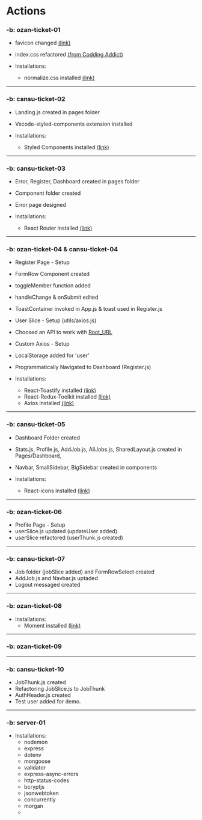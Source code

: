 # Actions

### -b: ozan-ticket-01

- favicon changed [(link)](https://favicon.io/)
- index.css refactored [(from Codding Addict)](https://youtu.be/UDdyGNlQK5w)

- Installations:
  - normalize.css installed [(link)](https://necolas.github.io/normalize.css/)

---

### -b: cansu-ticket-02

- Landing.js created in pages folder
- Vscode-styled-components extension installed

- Installations:
  - Styled Components installed [(link)](https://styled-components.com/docs)

---

### -b: cansu-ticket-03

- Error, Register, Dashboard created in pages folder
- Component folder created
- Error page designed

- Installations:
  - React Router installed [(link)](https://reactrouter.com/docs/en/v6)

---

### -b: ozan-ticket-04 & cansu-ticket-04

- Register Page - Setup
- FormRow Component created
- toggleMember function added
- handleChange & onSubmit edited
- ToastContainer invoked in App.js & toast used in Register.js
- User Slice - Setup (utils/axios.js)
- Choosed an API to work with [Root_URL](https://jobs-api-06.herokuapp.com/api-docs/)
- Custom Axios - Setup
- LocalStorage added for 'user'
- Programmatically Navigated to Dashboard (Register.js)

- Installations:
  - React-Toastify installed [(link)](https://www.npmjs.com/package/react-toastify)
  - React-Redux-Toolkit installed [(link)](https://redux-toolkit.js.org/introduction/getting-started)
  - Axios installed [(link)](https://github.com/axios/axios)

---

### -b: cansu-ticket-05

- Dashboard Folder created
- Stats.js, Profile.js, AddJob.js, AllJobs.js, SharedLayout.js created in Pages/Dashboard,
- Navbar, SmallSidebar, BigSidebar created in components

- Installations:
  - React-icons installed [(link)](https://react-icons.github.io/react-icons/)

---

### -b: ozan-ticket-06

- Profile Page - Setup
- userSlice.js updated (updateUser added)
- userSlice refactored (userThunk.js created)

---

### -b: cansu-ticket-07

- Job folder (jobSlice added) and FormRowSelect created
- AddJob.js and Navbar.js uptaded
- Logout messaged created

---

### -b: ozan-ticket-08

- Installations:
  - Moment installed [(link)](https://momentjs.com/)

---

### -b: ozan-ticket-09

---

### -b: cansu-ticket-10

- JobThunk.js created
- Refactoring JobSlice.js to JobThunk
- AuthHeader.js created
- Test user added for demo.

---

### -b: server-01

- Installations:
  - nodemon
  - express
  - dotenv
  - mongoose
  - validator
  - express-async-errors
  - http-status-codes
  - bcryptjs
  - jsonwebtoken
  - concurrently
  - morgan
  -
